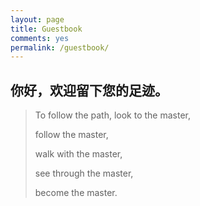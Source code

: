 ```yaml
---
layout: page
title: Guestbook
comments: yes
permalink: /guestbook/
---
```

## 你好，欢迎留下您的足迹。

> To follow the path, look to the master, 
>
> follow the master, 
>
> walk with the master, 
> 
> see through the master, 
> 
> become the master.

